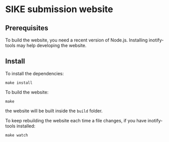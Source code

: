 # SIKE submission website

## Prerequisites

To build the website, you need a recent version of Node.js. Installing
inotify-tools may help developing the website.

## Install

To install the dependencies:

```
make install
```

To build the website:

```
make
```

the website will be built inside the `build` folder.

To keep rebuilding the website each time a file changes, if you have
inotify-tools installed:

```
make watch
```
